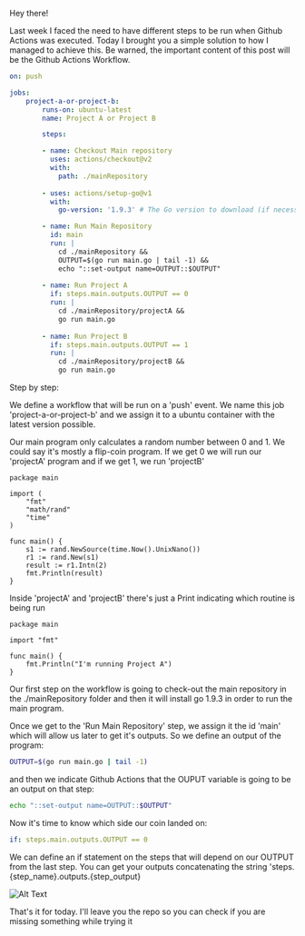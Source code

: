 Hey there!

Last week I faced the need to have different steps to be run when Github Actions was executed. Today I brought you a simple solution to how I managed to achieve this. Be warned, the important content of this post will be the Github Actions Workflow.

```yaml
on: push

jobs:
    project-a-or-project-b:
        runs-on: ubuntu-latest
        name: Project A or Project B

        steps:

        - name: Checkout Main repository
          uses: actions/checkout@v2
          with:
            path: ./mainRepository
    
        - uses: actions/setup-go@v1
          with:
            go-version: '1.9.3' # The Go version to download (if necessary) and use.

        - name: Run Main Repository 
          id: main
          run: |
            cd ./mainRepository &&
            OUTPUT=$(go run main.go | tail -1) &&
            echo "::set-output name=OUTPUT::$OUTPUT"
    
        - name: Run Project A
          if: steps.main.outputs.OUTPUT == 0
          run: |
            cd ./mainRepository/projectA &&
            go run main.go
        
        - name: Run Project B
          if: steps.main.outputs.OUTPUT == 1
          run: |
            cd ./mainRepository/projectB &&
            go run main.go
```

Step by step:

We define a workflow that will be run on a 'push' event. We name this job 'project-a-or-project-b' and we assign it to a ubuntu container with the latest version possible.

Our main program only calculates a random number between 0 and 1. We could say it's mostly a flip-coin program. If we get 0 we will run our 'projectA' program and if we get 1, we run 'projectB'

```golang
package main

import (
	"fmt"
	"math/rand"
	"time"
)

func main() {
	s1 := rand.NewSource(time.Now().UnixNano())
	r1 := rand.New(s1)
	result := r1.Intn(2)
	fmt.Println(result)
}
```

Inside 'projectA' and 'projectB' there's just a Print indicating which routine is being run

```golang
package main

import "fmt"

func main() {
	fmt.Println("I'm running Project A")
}
```

Our first step on the workflow is going to check-out the main repository in the ./mainRepository folder and then it will install go 1.9.3 in order to run the main program.

Once we get to the 'Run Main Repository' step, we assign it the id 'main' which will allow us later to get it's outputs. So we define an output of the program:

```bash
OUTPUT=$(go run main.go | tail -1)
```

and then we indicate Github Actions that the OUPUT variable is going to be an output on that step:

```bash
echo "::set-output name=OUTPUT::$OUTPUT"
```

Now it's time to know which side our coin landed on:

```yaml
if: steps.main.outputs.OUTPUT == 0
```

We can define an if statement on the steps that will depend on our OUTPUT from the last step. You can get your outputs concatenating the string 'steps.{step_name}.outputs.{step_output}

![Alt Text](https://dev-to-uploads.s3.amazonaws.com/i/5wqszoyjfzxekhxk3zni.png)

That's it for today. I'll leave you the repo so you can check if you are missing something while trying it

